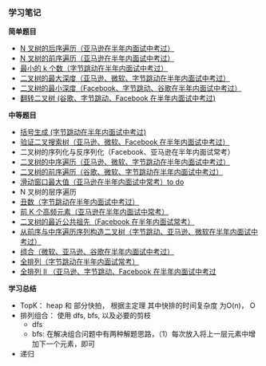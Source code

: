 ### 学习笔记

**简单题目**

- [N 叉树的后序遍历（亚马逊在半年内面试中考过）](n-treee-postorder.py)
- [N 叉树的前序遍历（亚马逊在半年内面试中考过）](preorderTraversal.py)
- [最小的 k 个数（字节跳动在半年内面试中考过）](getLeastNumbers.py)
- [二叉树的最大深度（亚马逊、微软、字节跳动在半年内面试中考过）](maxDepth.py) 
- [二叉树的最小深度（Facebook、字节跳动、谷歌在半年内面试中考过）](minDepth.py)
- [翻转二叉树 (谷歌、字节跳动、Facebook 在半年内面试中考过)](invertTree.py)

**中等题目**
- [括号生成 (字节跳动在半年内面试中考过)](generateParenthesis.py)
- [验证二叉搜索树（亚马逊、微软、Facebook 在半年内面试中考过）](isValidBST.py)
- 二叉树的序列化与反序列化（Facebook、亚马逊在半年内面试常考）
- [二叉树的中序遍历（亚马逊、微软、字节跳动在半年内面试中考过）](inorder.py)
- [二叉树的前序遍历（谷歌、微软、字节跳动在半年内面试中考过）](preorderTraversal.py)
- [滑动窗口最大值（亚马逊在半年内面试中常考）to do](maxSlidingWindow.py)
- N 叉树的层序遍历
- [丑数（字节跳动在半年内面试中考过）](UglyNumber.py)
- [前 K 个高频元素（亚马逊在半年内面试中常考）](topKFrequent.py)
- [二叉树的最近公共祖先（Facebook 在半年内面试常考）](lowestCommonAncestor.py)
- [从前序与中序遍历序列构造二叉树（字节跳动、亚马逊、微软在半年内面试中考过）](buildTree.py)
- [组合（微软、亚马逊、谷歌在半年内面试中考过）](combine.py)
- [全排列（字节跳动在半年内面试常考）](permute.py)
- [全排列 II （亚马逊、字节跳动、Facebook 在半年内面试中考过](permuteUnique.py)


**学习总结**
- TopK： heap 和 部分快拍， 根据主定理 其中快排的时间复杂度 为O(n)， O
- 排列组合： 使用 dfs, bfs, 以及必要的剪枝
  - dfs
  - bfs: 在解决组合问题中有两种解题思路，（1）每次放入将上一层元素中增加下一个元素，即可
- 递归
